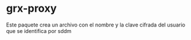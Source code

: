 # grx-proxy
Este paquete crea un archivo con el nombre y la clave cifrada del usuario que se identifica por sddm

